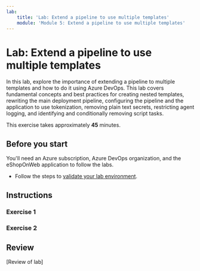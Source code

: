 ```yaml
---
lab:
    title: 'Lab: Extend a pipeline to use multiple templates'
    module: 'Module 5: Extend a pipeline to use multiple templates'
---
```


# Lab: Extend a pipeline to use multiple templates

In this lab, explore the importance of extending a pipeline to multiple templates and how to do it using Azure DevOps. This lab covers fundamental concepts and best practices for creating nested templates, rewriting the main deployment pipeline, configuring the pipeline and the application to use tokenization, removing plain text secrets, restricting agent logging, and identifying and conditionally removing script tasks.

This exercise takes approximately **45** minutes.

## Before you start

You'll need an Azure subscription, Azure DevOps organization, and the eShopOnWeb application to follow the labs.

- Follow the steps to [validate your lab environment](APL2001_M00_Validate_Lab_Environment.md).

## Instructions

### Exercise 1

### Exercise 2

## Review

[Review of lab]
